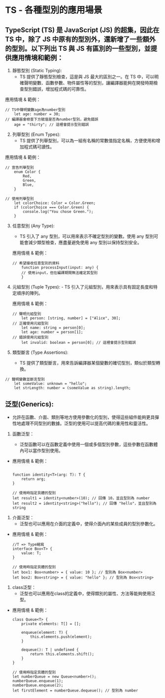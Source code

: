 # TS - 各種型別的應用場景

## TypeScript (TS) 是 JavaScript (JS) 的超集，因此在 TS 中，除了 JS 中原有的型別外，還新增了一些額外的型別。以下列出 TS 與 JS 有區別的一些型別，並提供應用情境和範例：

1. 靜態型別 (Static Typing):
    - TS 提供了靜態型別檢查，這是與 JS 最大的區別之一。在 TS 中，可以明確聲明變數、函數參數、物件屬性等的型別，讓編譯器能夠在開發時期檢查型別錯誤，增加程式碼的可靠性。

應用情境 & 範例：

```
// TS中聲明變數age為number型別
    let age: number = 30;
// 編譯器會檢查下方賦值是否為number型別，避免錯誤
    age = "thirty"; // 這裡會提示型別錯誤
```

2. 列舉型別 (Enum Types):
    - TS 提供了列舉型別，可以為一組有名稱的常數值指定名稱，方便使用和增加程式碼可讀性。

應用情境 & 範例：

```
// 宣告列舉型別
    enum Color {
        Red,
        Green,
        Blue,
    }

// 使用列舉型別
    let colorChoice: Color = Color.Green;
    if (colorChoice === Color.Green) {
        console.log("You chose Green.");
    }
```

3. 任意型別 (Any Type):

    - TS 引入了 any 型別，可以用來表示不確定型別的變數。使用 any 型別可能會減少類型檢查，應盡量避免使用 any 型別以保持型別安全。

    應用情境 & 範例：

    ```
    // 希望接收任意型別的資料
        function processInput(input: any) {
        // 使用input，但在編譯期間無法確定其型別
        }
    ```

4. 元組型別 (Tuple Types): - TS 引入了元組型別，用來表示具有固定長度和特定順序的陣列。

    應用情境 & 範例：

    ```
    // 聲明元組型別
        let person: [string, number] = ["Alice", 30];
    // 正確使用元組型別
        let name: string = person[0];
        let age: number = person[1];
    // 錯誤使用元組型別
        let invalid: boolean = person[0]; // 這裡會提示型別錯誤
    ```

5. 類型斷言 (Type Assertions):
    - TS 提供了類型斷言，用來告訴編譯器某個變數的確切型別，類似於類型轉換。

```
// 聲明變數並斷言型別
    let someValue: unknown = "hello";
    let strLength: number = (someValue as string).length;
```

## 泛型(Generics):

-   允許在函數、介面、類別等地方使用參數化的型別，使得這些組件能夠更具彈性地處理不同型別的數據。泛型的使用可以提高代碼的重用性和靈活性。

1.  函數泛型：

    - 泛型函數可以在函數定義中使用一個或多個型別參數，這些參數在函數體內可以當作型別使用。
  
- 應用情境 & 範例：

    ```
    
    function identity<T>(arg: T): T {
        return arg;
    }

    // 使用時指定具體的型別
    let result1 = identity<number>(10); // 回傳 10，並且型別為 number
    let result2 = identity<string>("hello"); // 回傳 "hello"，並且型別為 string
    ```
    
1. 介面泛型：
   - 泛型也可以應用在介面的定義中，使得介面內的某些成員的型別參數化。
- 應用情境 & 範例：
    ```
    //T => Type縮寫
    interface Box<T> {
        value: T;
    }

    // 使用時指定具體的型別
    let box1: Box<number> = { value: 10 }; // 型別為 Box<number>
    let box2: Box<string> = { value: "hello" }; // 型別為 Box<string>
    ```

1. class泛型：
   - 泛型也可以應用在class的定義中，使得類別的屬性、方法等能夠使用泛型。
- 應用情境 & 範例：
    ```
    class Queue<T> {
        private elements: T[] = [];

        enqueue(element: T) {
            this.elements.push(element);
        }

        dequeue(): T | undefined {
            return this.elements.shift();
        }
    }

    // 使用時指定具體的型別
    let numberQueue = new Queue<number>();
    numberQueue.enqueue(1);
    numberQueue.enqueue(2);
    let firstElement = numberQueue.dequeue(); // 型別為 number
    ```
